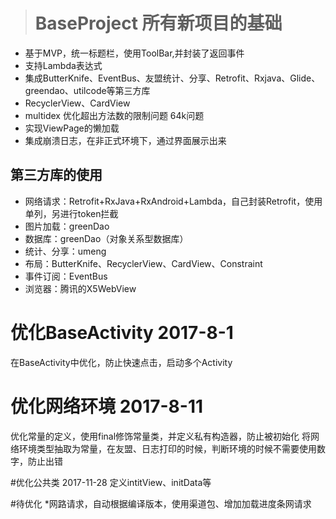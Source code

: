 > # BaseProject 所有新项目的基础
* 基于MVP，统一标题栏，使用ToolBar,并封装了返回事件
* 支持Lambda表达式
* 集成ButterKnife、EventBus、友盟统计、分享、Retrofit、Rxjava、Glide、greendao、utilcode等第三方库
* RecyclerView、CardView
* multidex 优化超出方法数的限制问题 64k问题
* 实现ViewPage的懒加载
* 集成崩溃日志，在非正式环境下，通过界面展示出来


## 第三方库的使用
* 网络请求：Retrofit+RxJava+RxAndroid+Lambda，自己封装Retrofit，使用单列，另进行token拦截
* 图片加载：greenDao
* 数据库：greenDao（对象关系型数据库）
* 统计、分享：umeng
* 布局：ButterKnife、RecyclerView、CardView、Constraint
* 事件订阅：EventBus
* 浏览器：腾讯的X5WebView


# 优化BaseActivity 2017-8-1
在BaseActivity中优化，防止快速点击，启动多个Activity

# 优化网络环境  2017-8-11
优化常量的定义，使用final修饰常量类，并定义私有构造器，防止被初始化
将网络环境类型抽取为常量，在友盟、日志打印的时候，判断环境的时候不需要使用数字，防止出错

#优化公共类 2017-11-28
定义intitView、initData等

#待优化
*网路请求，自动根据编译版本，使用渠道包、增加加载进度条网请求





